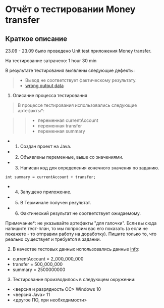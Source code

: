 # Отчёт о тестировании Money transfer #
## Краткое описание ##
23.09 - 23.09 было проведено Unit test приложения Money transfer.

На тестирование затрачено: 1 hour 30 min

В результате тестирования выявлены следующие дефекты:
>   * Вывод не соответствует фактическому результату. 
>   * [wrong output data](https://github.com/zerospirit79/Netology_java_homework_lesson1/issues/1#issue-1014276224)

1.  Описание процесса тестирования
>    В процессе тестирования использовались следующие артефакты*:

>> * переменная currentAccount
>> * переменная transfer
>> * переменная summary

   + 1.  Создан проект на Java.
   + 2.  Объявлены переменные, выше со значениями. 
   + 3. Написан код для определения конечного значения по заданию. 
```
int summary = currentAccount + transfer;
```
   + 4. Запущено приложение.
   + 5. В Терминале получен результат. 
   + 6. Фактический результат не соответствует ожидаемому. 


Примечание*: не указывайте артефакты "для галочки". Если вы сюда напишите тест-план, то мы попросим вас его показать (а если не покажете - то отправим работу на доработку). Пишите только то, что реально существует и требуется в задании.

2.  В качестве тестовых данных использовались данные [info](https://github.com/netology-code/javaqa-homeworks/blob/master/intro/MERGED.md):

 * currentAccount = 2_000_000_000
 * transfer = 500_000_000
 * summary = 2500000000

3. Тестирование производилось в следующем окружении:

 * <версия и разрядность ОС> Windows 10
 * <версия Java> 11
 * <другое ПО, при необходимости>


